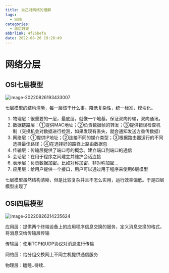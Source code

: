 ```yaml
---
title: 自己对网络的理解
tags:
  - 网络
categories:
  - 底层理论
abbrlink: 4f26befa
date: 2022-08-26 19:28:49
---
```


# **网络分层**

## **OSI七层模型**

![image-20220826193433007](https://minaseinori.oss-cn-hongkong.aliyuncs.com/%E6%95%99%E5%AD%A6%E7%9B%AE%E5%BD%95/202208261934081.png)

七层模型的结构清晰，每一层该干什么事。降低复杂性，统一标准，模块化。

1. 物理层：很重要的一层，最底层，就像一个地基。保证双向传输，双向通讯。
2. 数据链路层：①提供MAC地址；②负责数据帧的转发；③提供错误检查机制（交换机会对数据进行检测，如果发现有丢失，就会通知发送方重传数据）
3. 网络层：①提供IP地址；②连接不同的媒介类型；③根据路由器运行的不同选择最佳路径；④在选择好的路径上路由数据包
4. 传输层：传输层提供了端口号的概念。建立端口到端口的通信
5. 会话层：在用于程序之间建立并维护会话连接
6. 表示层：负责数据加密。比如对称加密、非对称加密...
7. 应用层：给用户提供一个接口，用户可以通过用于程序来使用6层模型

七层模型虽然结构清晰，但是比较复杂并且不怎么实用，运行效率偏低。于是四层模型出现了

## **OSI四层模型**

![image-20220826214235624](https://minaseinori.oss-cn-hongkong.aliyuncs.com/%E6%95%99%E5%AD%A6%E7%9B%AE%E5%BD%95/202208262142685.png)

应用层：提供两个终端设备上的应用程序信息交换的服务，定义消息交换的格式，将消息交给传输层传输

传输层：使用TCP和UDP协议对消息进行传输

网络层：给分组交换网上不同主机提供通信服务

物理层：瞌睡..待续..
